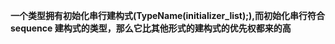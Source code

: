 **一个类型拥有初始化串行建构式(TypeName(initializer_list<SomeType>);),而初始化串行符合 sequence 建构式的类型，那么它比其他形式的建构式的优先权都来的高**
